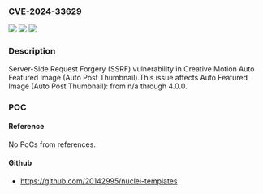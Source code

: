 ### [CVE-2024-33629](https://cve.mitre.org/cgi-bin/cvename.cgi?name=CVE-2024-33629)
![](https://img.shields.io/static/v1?label=Product&message=Auto%20Featured%20Image%20(Auto%20Post%20Thumbnail)&color=blue)
![](https://img.shields.io/static/v1?label=Version&message=n%2Fa%3C%3D%204.0.0%20&color=brighgreen)
![](https://img.shields.io/static/v1?label=Vulnerability&message=CWE-918%20Server-Side%20Request%20Forgery%20(SSRF)&color=brighgreen)

### Description

Server-Side Request Forgery (SSRF) vulnerability in Creative Motion Auto Featured Image (Auto Post Thumbnail).This issue affects Auto Featured Image (Auto Post Thumbnail): from n/a through 4.0.0.

### POC

#### Reference
No PoCs from references.

#### Github
- https://github.com/20142995/nuclei-templates

